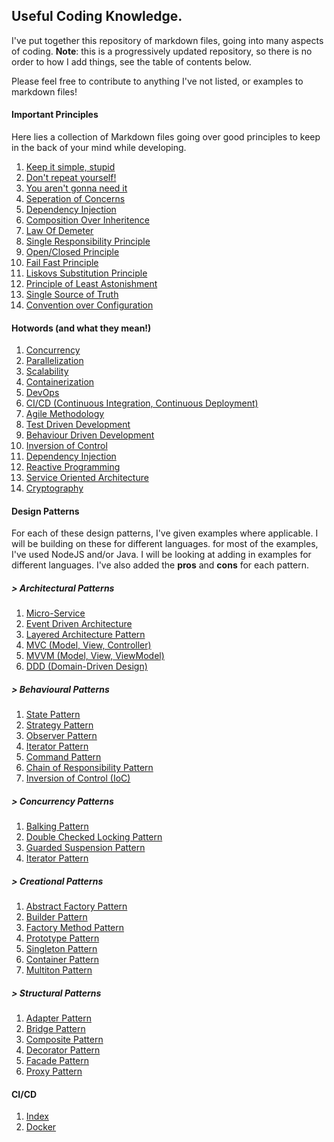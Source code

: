 ## Useful Coding Knowledge. 

I've put together this repository of markdown files, going into many aspects of coding.
**Note**: this is a progressively updated repository, so there is no order to how I add things, see the table of contents below.

Please feel free to contribute to anything I've not listed, or examples to markdown files!

#### Important Principles

Here lies a collection of Markdown files going over good principles to keep in the back of your mind while
developing. 

1. [Keep it simple, stupid](important-principles/kiss.md)
2. [Don't repeat yourself!](important-principles/dry.md)
3. [You aren't gonna need it](important-principles/yagni.md)
4. [Seperation of Concerns](important-principles/seperation-of-concerns.md)
5. [Dependency Injection](important-principles/dependency-injection.md)
6. [Composition Over Inheritence](important-principles/composition-over-inheritence.md)
7. [Law Of Demeter](important-principles/law-of-demeter.md)
8. [Single Responsibility Principle](important-principles/single-responsibility-principle.md)
9. [Open/Closed Principle](important-principles/open-close-principle.md)
10. [Fail Fast Principle](important-principles/fail-fast.md)
11. [Liskovs Substitution Principle](important-principles/liskovs-substitution-principle.md)
12. [Principle of Least Astonishment](important-principles/pola.md)
13. [Single Source of Truth](important-principles/ssot.md)
14. [Convention over Configuration](important-principles/coc.md)

#### Hotwords (and what they mean!)
1. [Concurrency](hotword-definitions/concurrency.md)
2. [Parallelization](hotword-definitions/parallelization.md)
3. [Scalability](hotword-definitions/scalability.md)
4. [Containerization](hotword-definitions/containerization.md)
5. [DevOps](hotword-definitions/dev-ops.md)
6. [CI/CD (Continuous Integration, Continuous Deployment)](hotword-definitions/ci-cd.md)
7. [Agile Methodology](hotword-definitions/agile-methodology.md)
8. [Test Driven Development](hotword-definitions/test-driven-development.md)
9. [Behaviour Driven Development](hotword-definitions/behaviour-driven-development.md)
10. [Inversion of Control](hotword-definitions/inversion-of-control.md)
11. [Dependency Injection](hotword-definitions/dependency-injection.md)
12. [Reactive Programming](hotword-definitions/reactive-programming.md)
13. [Service Oriented Architecture](hotword-definitions/service-oriented-architecture.md)
14. [Cryptography](hotword-definitions/cryptography.md)

#### Design Patterns

For each of these design patterns, I've given examples where applicable. I will be building on these for different languages. 
for most of the examples, I've used NodeJS and/or Java. I will be looking at adding in examples for different languages. I've also 
added the **pros** and **cons** for each pattern.

##### > Architectural Patterns
1. [Micro-Service](design-patterns/architectural/MicroservicePattern.md)
2. [Event Driven Architecture](design-patterns/architectural/EventDrivenArchitecture.md)
3. [Layered Architecture Pattern](design-patterns/architectural/LayeredArchitecturePattern.md)
4. [MVC (Model, View, Controller)](design-patterns/architectural/MVC.md)
5. [MVVM (Model, View, ViewModel)](design-patterns/architectural/MVVM.md)
6. [DDD (Domain-Driven Design)](design-patterns/architectural/DomainDrivenDesign.md)

##### > Behavioural Patterns
1. [State Pattern](design-patterns/behavioural/StatePattern.md)
2. [Strategy Pattern](design-patterns/behavioural/StrategyPattern.md)
3. [Observer Pattern](design-patterns/behavioural/ObserverPattern.md)
4. [Iterator Pattern](design-patterns/behavioural/IteratorPattern.md)
5. [Command Pattern](design-patterns/behavioural/CommandPattern.md)
6. [Chain of Responsibility Pattern](design-patterns/behavioural/ChainOfResponsibilityPattern.md)
7. [Inversion of Control (IoC)](design-patterns/behavioural/InversionOfControl.md)

##### > Concurrency Patterns
1. [Balking Pattern](design-patterns/concurrency/BalkingPattern.md)
2. [Double Checked Locking Pattern](design-patterns/concurrency/DoubleCheckedLockingPattern.md)
3. [Guarded Suspension Pattern](design-patterns/concurrency/GuardedSuspensionPattern.md)
4. [Iterator Pattern](design-patterns/concurrency/ThreadPoolPattern.md)

##### > Creational Patterns
1. [Abstract Factory Pattern](design-patterns/creational/AbstractFactoryPattern.md)
2. [Builder Pattern](design-patterns/creational/BuilderPattern.md)
3. [Factory Method Pattern](design-patterns/creational/FactoryMethodPattern.md)
4. [Prototype Pattern](design-patterns/creational/PrototypePattern.md)
5. [Singleton Pattern](design-patterns/creational/Singleton.md)
6. [Container Pattern](design-patterns/creational/ContainerPattern.md)
7. [Multiton Pattern](design-patterns/creational/Multiton.md)

##### > Structural Patterns
1. [Adapter Pattern](design-patterns/structural/AdapterPattern.md)
2. [Bridge Pattern](design-patterns/structural/BridgePattern.md)
3. [Composite Pattern](design-patterns/structural/CompositePattern.md)
4. [Decorator Pattern](design-patterns/structural/DecoratorPattern.md)
5. [Facade Pattern](design-patterns/structural/FacadePattern.md)
6. [Proxy Pattern](design-patterns/structural/ProxyPattern.md)

#### CI/CD
1. [Index](ci-cd/index.md)
2. [Docker](ci-cd/docker/index.md)
